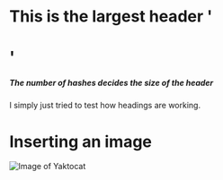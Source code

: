 # This is the largest header '<h1>'

##### The number of hashes decides the size of the header

I simply just tried to test how headings are working.


# Inserting an image 

![Image of Yaktocat](https://octodex.github.com/images/yaktocat.png)
